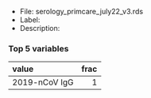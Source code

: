 

* File: serology_primcare_july22_v3.rds
* Label: 
* Description: 

### Top 5 variables
| value         |   frac |
|:--------------|-------:|
| 2019-nCoV IgG |      1 |
        